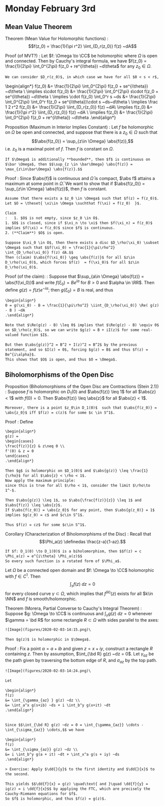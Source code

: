 # Monday February 3rd

## Mean Value Theorem

Theorem (Mean Value for Holomorphic functions)
: 	$$f(z_0) = \frac{1}{\pi r^2} \iint_{D_r(z_0)} f(z) ~dA$$

Proof (of MVT?)
: 	Let $f: \Omega \to \CC$ be holomorphic where $\Omega$ is open and connected.
	Then by Cauchy's integral formula, we have $f(z_0) = \frac{1}{2\pi} \int_0^{2\pi} f(z_0 + re^{i\theta}) ~d\theta$ for any $z_0 \in \Omega$.
	
	We can consider $D_r(z_0)$, in which case we have for all $0 < s < r$,

\begin{align*}
f(z_0) &= \frac{1}{2\pi} \int_0^{2\pi} f(z_0 + se^{i\theta}) ~d\theta \\
\implies s\cdot f(z_0) &= \frac{1}{2\pi} \int_0^{2\pi} s\cdot f(z_0 + se^{i\theta}) ~d\theta \\
\implies \cdot f(z_0) \int_0^r s ~ds &= \frac{1}{2\pi} \int_0^{2\pi} \int_0^r f(z_0 + se^{i\theta})\cdot s ~ds~d\theta \\ 
\implies \frac 1 2 r^2 f(z_0) &= \frac{1}{2\pi} \iint_{D_r(z_0)} f(z) ~dA\\
\implies f(z_0) &= \frac{1}{\pi r^2} \iint_{D_r(z_0)} f(z) ~dA \\
\implies f(z_0) &= \frac{1}{2\pi} \int_0^{2\pi} f(z_0 + re^{i\theta}) ~d\theta
.\end{align*}

Proposition (Maximum in Interior Implies Constant)
: 	Let $f$ be holomorphic on $\Omega$ be open and connected, and suppose that there is a $z_0 \in \Omega$ such that $$\abs{f(z_0)} = \sup_{z\in \Omega} \abs{f(z)},$$ i.e. $z_0$ is a maximal point of $f$.
	Then $f$ is constant on $\Omega$.

	If $\Omega$ is additionally **bounded**, then $f$ is continuous on $\bar \Omega$, then $$\sup_{z \in \bar\Omega} \abs{f(z)} = \max_{z\in\bar\Omega} \abs{f(z)}.$$

Proof
: 	Since $\abs{f}$ is continuous and $\bar \Omega$ is compact, $\abs f$ attains a maximum at some point in $\bar \Omega$.
	We want to show that if $\abs{f(z_0)} = \sup_{z\in \Omega} \abs{f(z)}$, then $f$ is constant.

	Assume that there exists a $z_0 \in \Omega$ such that $f(z) = f(z_0)$.
	Let $O = \theset{ \xi\in \Omega \suchthat f(\xi) = f(z_0)  }$.

	Claim
	:	1. $O$ is not empty, since $z_0 \in O$.
	1. $O$ is closed, since if $\xi_n \to \xi$ then $f(\xi_n) = f(z_0)$ implies $f(\xi) = f(z_0)$ since $f$ is continuous.
	2. (**Claim**) $O$ is open.

	Suppose $\xi_0 \in O$, then there exists a disc $D_\rho(\xi_0) \subset \Omega$ such that $$f(\xi_0) = \frac{1}{\pi\rho^2} \int_{D_\rho(\xi_0)} f(z) dA.$$
	Then (claim) $\abs{f(\xi_0)} \geq \abs{f(z)}$ for all $z\in D_\rho(\xi_0)$, which forces $f(z)  = f(\xi_0)$ for all $z\in D_\rho(\xi_0)$.

Proof (of the claim):
: Suppose that $\sup_{a\in \Omega} \abs{f(z)} = \abs{f(\xi_0)}$ and write $f(\xi_0) = Be^{i\alpha}$ for $B>0$ and $\alpha \in \RR$.
	Then define $g(z) = f(z) e^{-i\alpha}$; then $g(\xi_0) = B$ is real, and thus

	\begin{align*}
	0 = g(\xi_0) - B = \frac{1}{\pi\rho^2} \iint_{D_\rho(\xi_0)} \Re( g(z) - B ) ~dA
	.\end{align*}

	Note that $\Re(g(z) - B) \leq 0$ implies that $\Re(g(z) - B) \equiv 0$ on $D_\rho(z_0)$, so we can write $g(z) = B + iI(z)$ for some real-valued function $I$.

	But then $\abs{g(z)}^2 = B^2 + I(z)^2 = B^2$ by the previous statement, and so $I(z) = 0$, forcing $g(z) = B$ and thus $f(z) = Be^{i\alpha}$.
	This shows that $O$ is open, and thus $O = \Omega$.

## Biholomorphisms of the Open Disc

Proposition (Biholomorphisms of the Open Disc are Contractions (Stein 2.1))
: 	Suppose $f$ is holomorphic on $D_1(0)$ and $\abs{f(z)} \leq 1$ for all $\abs{z} < 1$ with $f(0) = 0$.
	Then $\abs{f(z)} \leq \abs{z}$ for all $\abs{z} < 1$.

	Moreover, there is a point $z_0\in D_1(0)$  such that $\abs{f(z_0)} = \abs{z_0}$ iff $f(z) = c(z)$ for some $c \in S^1$.

Proof
: 	Define

	\begin{align*}
	g(z) =
	\begin{cases}
	\frac{f(z)}{z} & z\neq 0 \\
	f'(0) & z = 0
	\end{cases}
	.\end{align*}

	Then $g$ is holomorphic on $D_1(0)$ and $\abs{g(z)} \leq \frac{1}{\rho}$ for all $\abs{z} < \rho < 1$.
	Now apply the maximum principle: 
	since this is true for all $\rho < 1$, consider the limit $\rho\to 1^-$.
	
	Then $\abs{g(z)} \leq 1$, so $\abs{\frac{f(z)}{z}} \leq 1$ and $\abs{f(z)} \leq \abs{z}$.
	If $\abs{f(z_0)} = \abs{z_0}$ for any point, then $\abs{g(z_0)} = 1$ implies $g(z_0) = c$ and $c\in S^1$. 
	
	Thus $f(z) = cz$ for some $c\in S^1$.

Corollary (Characterization of Biholomorphisms of the Disc)
: 	Recall that $$\Phi_a(z) \definedas \frac{z-a}{1-az}.$$

	If $f: D_1(0) \to D_1(0)$ is a biholomorphism, then $$f(z) = c \Phi_a(z) = e^{i\theta} \Phi_a(z)$$
	So every such function is a rotated form of $\Phi_a$.

Let $\Omega$ be a connected open domain and $f: \Omega \to \CC$ holomorphic with $f\in C^1$.
Then $$\int_\gamma f(z) ~dz = 0$$ for every closed curve $\gamma \subset \Omega$, which implies that $f^{(k)} (z)$ exists for all $k\in \NN$ and $f$ is smooth/holomorphic.

Theorem (Morera, Partial Converse to Cauchy's Integral Theorem)
: 	Suppose $g: \Omega \to \CC$ is continuous and $\int_\gamma g(z)~dz = 0$ whenever $\gamma = \bd R$ for some rectangle $R\subset \Omega$ with sides parallel to the axes:

	![Image](figures/2020-02-03-14:15.png)\

	Then $g(z)$ is holomorphic in $\Omega$.

Proof
: 	Fix a point $\alpha = a + ib$ and given $z = x+iy$, construct a rectangle $R$ containing $z$.
	Then by assumption, $\int_{\bd R} g(z) ~dz = 0$.
	Let $\gamma_{az}$ be the path given by traversing the bottom edge of $R$, and $\sigma_{az}$ by the top path.

	![Image](figures/2020-02-03-14:24.png)\

	Let 

	\begin{align*}
	f(z)
	&= \int_{\gamma_{az} } g(z) ~dz \\
	&= \int_a^x g(s+ib) ~ds + i \int_b^y g(x+it) ~dt
	.\end{align*}


	Since $$\int_{\bd R} g(z) ~dz = 0 = \int_{\gamma_{az}} \cdots - \int_{\sigma_{az}} \cdots,$$ we have

	\begin{align*}
	f(z) 
	&= \int_{\sigma_{az}} g(z) ~dz \\
	&= i \int_b^y g(a + it) ~dt + \int_x^a g(s + iy) ~ds
	.\end{align*}

	> Exercise: Apply $\dd{}{y}$ to the first identity and $\dd{}{x}$ to the second.

	This yields $$\dd{f}{x} = g(z) \quad\text{ and }\quad \dd{f}{y} = ig(z) = i \dd{f}{x}$$ by applying the FTC, which are precisely the Cauchy-Riemann equations for $f$.
	So $f$ is holomorphic, and thus $f(z) = g(z)$.


